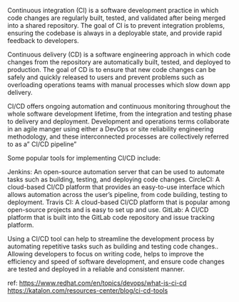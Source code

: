 Continuous integration (CI) is a software development practice in which code changes are regularly built, tested, and validated after being merged into a shared repository. The goal of CI is to prevent integration problems,  ensuring the codebase is always in a deployable state, and provide rapid feedback to developers. 

Continuous delivery (CD) is a software engineering approach in which code changes from the repository are automatically built, tested, and deployed to production. The goal of CD is to ensure that new code changes can be safely and quickly released to users and prevent problems such as overloading operations teams with manual processes which slow down app delivery.

CI/CD offers ongoing automation and continuous monitoring throughout the whole software development lifetime, from the integration and testing phase to delivery and deployment. Development and operations terms collaborate in an agile manger using either a DevOps or site reliability engineering methodology, and these interconnected processes are collectively referred to as a” CI/CD pipeline”

Some popular tools for implementing CI/CD include:

Jenkins: An open-source automation server that can be used to automate tasks such as building, testing, and deploying code changes.
CircleCI: A cloud-based CI/CD platform that provides an easy-to-use interface which allows automation across the user’s pipeline, from code building, testing to deployment. 
Travis CI: A cloud-based CI/CD platform that is popular among open-source projects and is easy to set up and use.
GitLab: A CI/CD platform that is built into the GitLab code repository and issue tracking platform.

Using a CI/CD tool can help to streamline the development process by automating repetitive tasks such as building and testing code changes.. Allowing developers to focus on writing code, helps to improve the efficiency and speed of software development, and ensure code changes are tested and deployed in a reliable and consistent manner.


ref:
https://www.redhat.com/en/topics/devops/what-is-ci-cd
https://katalon.com/resources-center/blog/ci-cd-tools
